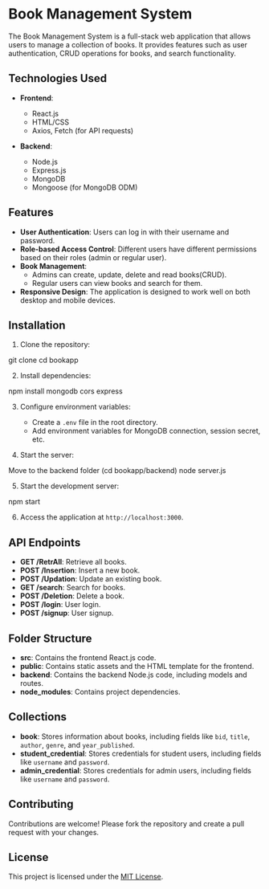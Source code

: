 # Book Management System

The Book Management System is a full-stack web application that allows users to manage a collection of books. It provides features such as user authentication, CRUD operations for books, and search functionality.

## Technologies Used

- **Frontend**:
  - React.js
  - HTML/CSS
  - Axios, Fetch (for API requests)
  
- **Backend**:
  - Node.js
  - Express.js
  - MongoDB
  - Mongoose (for MongoDB ODM)

## Features

- **User Authentication**: Users can log in with their username and password.
- **Role-based Access Control**: Different users have different permissions based on their roles (admin or regular user).
- **Book Management**:
  - Admins can create, update, delete and read books(CRUD).
  - Regular users can view books and search for them.
- **Responsive Design**: The application is designed to work well on both desktop and mobile devices.

## Installation


1. Clone the repository:

git clone <repository-url>
cd bookapp

2. Install dependencies:

npm install mongodb cors express

3. Configure environment variables:
   - Create a `.env` file in the root directory.
   - Add environment variables for MongoDB connection, session secret, etc.

4. Start the server:

Move to the backend folder (cd bookapp/backend)
node server.js

5. Start the development server:

npm start

6. Access the application at `http://localhost:3000`.

## API Endpoints

- **GET /RetrAll**: Retrieve all books.
- **POST /Insertion**: Insert a new book.
- **POST /Updation**: Update an existing book.
- **GET /search**: Search for books.
- **POST /Deletion**: Delete a book.
- **POST /login**: User login.
- **POST /signup**: User signup.

## Folder Structure

- **src**: Contains the frontend React.js code.
- **public**: Contains static assets and the HTML template for the frontend.
- **backend**: Contains the backend Node.js code, including models and routes.
- **node_modules**: Contains project dependencies.

## Collections

- **book**: Stores information about books, including fields like `bid`, `title`, `author`, `genre`, and `year_published`.
- **student_credential**: Stores credentials for student users, including fields like `username` and `password`.
- **admin_credential**: Stores credentials for admin users, including fields like `username` and `password`.

## Contributing

Contributions are welcome! Please fork the repository and create a pull request with your changes.

## License

This project is licensed under the [MIT License](LICENSE).


